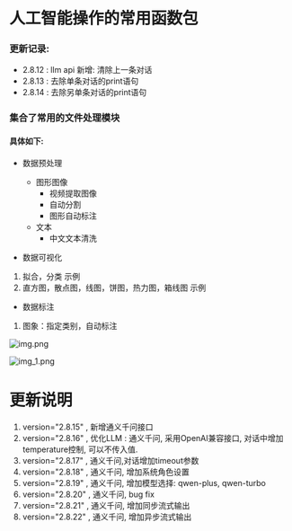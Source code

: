 # 人工智能操作的常用函数包

### 更新记录:
- 2.8.12 : llm api 新增: 清除上一条对话
- 2.8.13 : 去除单条对话的print语句
- 2.8.14 : 去除另单条对话的print语句

### 集合了常用的文件处理模块

#### 具体如下:

- 数据预处理
  - 图形图像
      - 视频提取图像
      - 自动分割
      - 图形自动标注
  - 文本
      - 中文文本清洗

- 数据可视化

1. 拟合，分类 示例
2. 直方图，散点图，线图，饼图，热力图，箱线图 示例


- 数据标注

1. 图象：指定类别，自动标注

![img.png](img.png)

![img_1.png](img_1.png)


# 更新说明
1. version="2.8.15" ,  新增通义千问接口
2. version="2.8.16" ,  优化LLM : 通义千问,  采用OpenAI兼容接口,  对话中增加temperature控制, 可以不传入值.
3. version="2.8.17" ,  通义千问,对话增加timeout参数
4. version="2.8.18" ,  通义千问, 增加系统角色设置
5. version="2.8.19" ,  通义千问, 增加模型选择: qwen-plus, qwen-turbo
6. version="2.8.20" ,  通义千问, bug fix
7. version="2.8.21" ,  通义千问, 增加同步流式输出
8. version="2.8.22" ,  通义千问, 增加异步流式输出